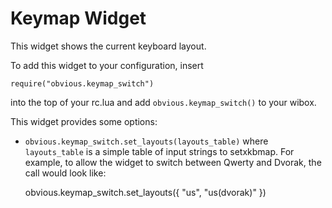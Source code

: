 Keymap Widget
=============

This widget shows the current keyboard layout.

To add this widget to your configuration, insert

    require("obvious.keymap_switch")

into the top of your rc.lua and add `obvious.keymap_switch()` to your wibox.

This widget provides some options:
* `obvious.keymap_switch.set_layouts(layouts_table)` where `layouts_table` is
  a simple table of input strings to setxkbmap. For example, to allow the
  widget to switch between Qwerty and Dvorak, the call would look like:

    obvious.keymap_switch.set_layouts({ "us", "us(dvorak)" })
